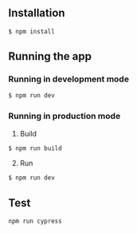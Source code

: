 ## Installation

```bash
$ npm install
```

## Running the app

### Running in development mode

```bash
$ npm run dev
```

### Running in production mode

1. Build

```bash
$ npm run build
```

2. Run

```bash
$ npm run dev
```

## Test

```bash
npm run cypress
```
